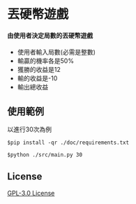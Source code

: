 # 丟硬幣遊戲
#### 由使用者決定局數的丟硬幣遊戲
* 使用者輸入局數(必需是整數)
* 輸贏的機率各是50%
* 獲勝的收益是12
* 輸的收益是-10
* 輸出總收益


## 使用範例
以進行30次為例
```
$pip install -qr ./doc/requirements.txt

$python ./src/main.py 30
```

## License
[GPL-3.0 License](https://en.wikipedia.org/wiki/GNU_General_Public_License)
